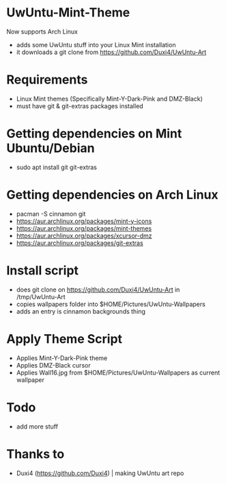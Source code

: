 # UwUntu-Mint-Theme
Now supports Arch Linux
- adds some UwUntu stuff into your Linux Mint installation
- it downloads a git clone from https://github.com/Duxi4/UwUntu-Art
# Requirements
- Linux Mint themes (Specifically Mint-Y-Dark-Pink and DMZ-Black)
- must have git & git-extras packages installed
# Getting dependencies on Mint Ubuntu/Debian
- sudo apt install git git-extras
# Getting dependencies on Arch Linux
- pacman -S cinnamon git
- https://aur.archlinux.org/packages/mint-y-icons
- https://aur.archlinux.org/packages/mint-themes
- https://aur.archlinux.org/packages/xcursor-dmz
- https://aur.archlinux.org/packages/git-extras
# Install script
- does git clone on https://github.com/Duxi4/UwUntu-Art in /tmp/UwUntu-Art
- copies wallpapers folder into $HOME/Pictures/UwUntu-Wallpapers
- adds an entry is cinnamon backgrounds thing
# Apply Theme Script
- Applies Mint-Y-Dark-Pink theme
- Applies DMZ-Black cursor
- Applies Wall16.jpg from $HOME/Pictures/UwUntu-Wallpapers as current wallpaper
# Todo
- add more stuff
# Thanks to
- Duxi4 (https://github.com/Duxi4) | making UwUntu art repo
